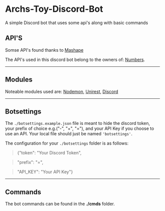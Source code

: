 # Archs-Toy-Discord-Bot
A simple Discord bot that uses some api's along with basic commands

API'S
--
Somse API's found thanks to [Mashape](https://market.mashape.com)

The API's used in this discord bot belong to the owners of: [Numbers](http://numbersapi.com).
***
Modules
--
Noteable modules used are: [Nodemon](https://nodemon.io/), [Unirest](http://unirest.io/), [Discord](https://discordapp.com/)
***
Botsettings
--
The `./botsettings.example.json` file is meant to hide the discord token, your prefix of choice e.g.("-", "+", "="), and your API Key if you choose to use an API.
Your local file should just be named `'botsettings'`.

The configuration for your `./botsettings` folder is as follows:

>{"token": "Your Discord Token", 

>	"prefix": "=", 
	
>	"API_KEY": "Your API Key"}
***
Commands
--
The bot commands can be found in the **./cmds** folder.
